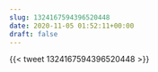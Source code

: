 ```yaml
---
slug: 1324167594396520448
date: 2020-11-05 01:52:11+00:00
draft: false
---
```


{{< tweet 1324167594396520448 >}}
